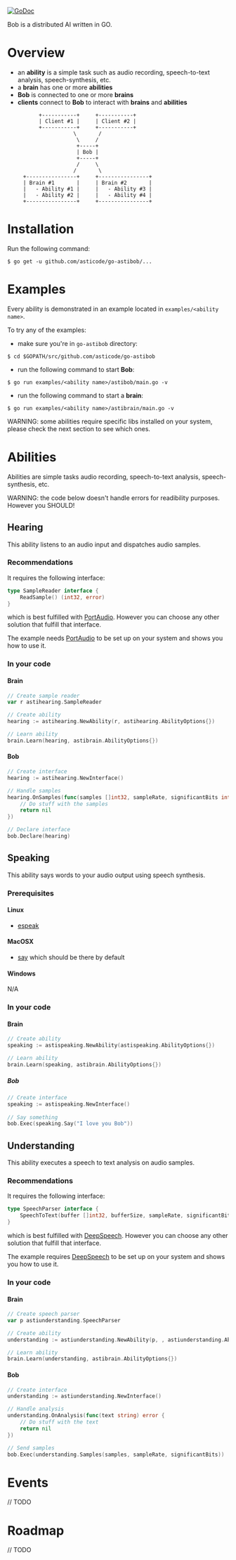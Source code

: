 [![GoDoc](https://godoc.org/github.com/asticode/go-astibob?status.svg)](https://godoc.org/github.com/asticode/go-astibob)

Bob is a distributed AI written in GO.

# Overview

- an **ability** is a simple task such as audio recording, speech-to-text analysis, speech-synthesis, etc.
- a **brain** has one or more **abilities**
- **Bob** is connected to one or more **brains**
- **clients** connect to **Bob** to interact with **brains** and **abilities**

```
          +-----------+     +-----------+
          | Client #1 |     | Client #2 |
          +-----------+     +-----------+
                     \       /
                      \     /
                      +-----+
                      | Bob |
                      +-----+
                      /     \
                     /       \
     +----------------+     +----------------+
     | Brain #1       |     | Brain #2       |
     |   - Ability #1 |     |   - Ability #3 |
     |   - Ability #2 |     |   - Ability #4 |
     +----------------+     +----------------+
```
              
# Installation

Run the following command:

    $ go get -u github.com/asticode/go-astibob/...
    
# Examples

Every ability is demonstrated in an example located in `examples/<ability name>`.

To try any of the examples:

- make sure you're in `go-astibob` directory:

```$ cd $GOPATH/src/github.com/asticode/go-astibob```

- run the following command to start **Bob**:

```$ go run examples/<ability name>/astibob/main.go -v```

- run the following command to start a **brain**:

```$ go run examples/<ability name>/astibrain/main.go -v```

WARNING: some abilities require specific libs installed on your system, please check the next section to see which ones.

# Abilities

Abilities are simple tasks audio recording, speech-to-text analysis, speech-synthesis, etc.

WARNING: the code below doesn't handle errors for readibility purposes. However you SHOULD!

## Hearing

This ability listens to an audio input and dispatches audio samples.

### Recommendations

It requires the following interface:

```go
type SampleReader interface {
	ReadSample() (int32, error)
}
```

which is best fulfilled with [PortAudio](http://www.portaudio.com/). However you can choose any other solution that fulfill that interface.

The example needs [PortAudio](http://www.portaudio.com/) to be set up on your system and shows you how to use it.

### In your code
#### Brain

```go
// Create sample reader
var r astihearing.SampleReader

// Create ability
hearing := astihearing.NewAbility(r, astihearing.AbilityOptions{})

// Learn ability
brain.Learn(hearing, astibrain.AbilityOptions{})
```

#### Bob

```go
// Create interface
hearing := astihearing.NewInterface()

// Handle samples
hearing.OnSamples(func(samples []int32, sampleRate, significantBits int) error {
    // Do stuff with the samples
    return nil
})

// Declare interface
bob.Declare(hearing)
```

## Speaking

This ability says words to your audio output using speech synthesis.

### Prerequisites
#### Linux

- [espeak](http://espeak.sourceforge.net/)

#### MacOSX

- [say](https://developer.apple.com/legacy/library/documentation/Darwin/Reference/ManPages/man1/say.1.html) which should be there by default

#### Windows

N/A

### In your code
#### Brain

```go
// Create ability
speaking := astispeaking.NewAbility(astispeaking.AbilityOptions{})

// Learn ability
brain.Learn(speaking, astibrain.AbilityOptions{})
```

##### Bob

```go
// Create interface
speaking := astispeaking.NewInterface()
	
// Say something
bob.Exec(speaking.Say("I love you Bob"))
```

## Understanding

This ability executes a speech to text analysis on audio samples.

### Recommendations

It requires the following interface:

```go
type SpeechParser interface {
	SpeechToText(buffer []int32, bufferSize, sampleRate, significantBits int) string
}
```

which is best fulfilled with [DeepSpeech](https://github.com/mozilla/DeepSpeech). However you can choose any other solution that fulfill that interface.

The example requires [DeepSpeech](https://github.com/asticode/go-astideepspeech#install-deepspeech) to be set up on your system and shows you how to use it.

### In your code
#### Brain

```go
// Create speech parser
var p astiunderstanding.SpeechParser

// Create ability
understanding := astiunderstanding.NewAbility(p, , astiunderstanding.AbilityOptions{})

// Learn ability
brain.Learn(understanding, astibrain.AbilityOptions{})
```

#### Bob

```go
// Create interface
understanding := astiunderstanding.NewInterface()

// Handle analysis
understanding.OnAnalysis(func(text string) error {
    // Do stuff with the text
    return nil
})

// Send samples
bob.Exec(understanding.Samples(samples, sampleRate, significantBits))
```

# Events

// TODO

# Roadmap

// TODO